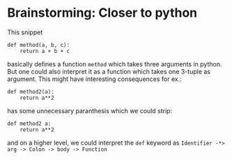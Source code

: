 Brainstorming: Closer to python
===============================

This snippet

```
def method(a, b, c):
    return a + b + c
```

basically defines a function `method` which takes three arguments in python. But one could also interpret it as a function which takes one 3-tuple as argument.
This might have interesting consequences for ex.:

```
def method2(a):
    return a**2
```

has some unnecessary paranthesis which we could strip:

```
def method2 a:
    return a**2
```

and on a higher level, we could interpret the `def` keyword as `Identifier -*> arg -> Colon -> body -> Function`
